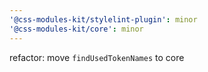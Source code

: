```yaml
---
'@css-modules-kit/stylelint-plugin': minor
'@css-modules-kit/core': minor
---
```


refactor: move `findUsedTokenNames` to core
